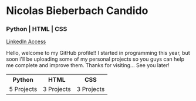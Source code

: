 <!DOCTYPE html>
<html lang="en">
<head>
    <meta charset="UTF-8">
    <meta http-equiv="X-UA-Compatible" content="IE=edge">
    <meta name="viewport" content="width=device-width, initial-scale=1.0">
</head>
<body>
    <h1>Nicolas Bieberbach Candido</h1>
    <h3>Python | HTML | CSS</h3>
    <a href='https://www.linkedin.com/in/nicolas-bieberbach-65bb41237/'>LinkedIn Access</a>
    <p>Hello, welcome to my GitHub profile!! I started in programming this year, but soon i'll be uploading some of my personal projects so you guys can help me complete and improve them. Thanks for visiting... See you later!
    </p>
    <table>
        <tr>
            <th>Python</th>
            <th>HTML</th>
            <th>CSS</th>
        </tr>
        <tr>
            <td>5 Projects</td>
            <td>3 Projects</td>
            <td>3 Projects</td>
        </tr>
    </table>
</body>
</html>